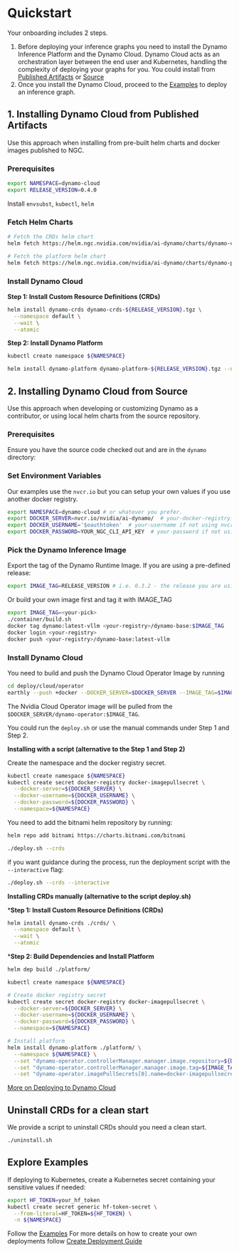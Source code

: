 # Quickstart

Your onboarding includes 2 steps.
1. Before deploying your inference graphs you need to install the Dynamo Inference Platform and the Dynamo Cloud.
Dynamo Cloud acts as an orchestration layer between the end user and Kubernetes, handling the complexity of deploying your graphs for you.
You could install from [Published Artifacts](#1-installing-dynamo-cloud-from-published-artifacts) or [Source](#2-installing-dynamo-cloud-from-source)
2. Once you install the Dynamo Cloud, proceed to the [Examples](../../examples/README.md) to deploy an inference graph.

## 1. Installing Dynamo Cloud from Published Artifacts

Use this approach when installing from pre-built helm charts and docker images published to NGC.

### Prerequisites

```bash
export NAMESPACE=dynamo-cloud
export RELEASE_VERSION=0.4.0
```

Install `envsubst`, `kubectl`, `helm`

### Fetch Helm Charts

```bash
# Fetch the CRDs helm chart
helm fetch https://helm.ngc.nvidia.com/nvidia/ai-dynamo/charts/dynamo-crds-${RELEASE_VERSION}.tgz

# Fetch the platform helm chart
helm fetch https://helm.ngc.nvidia.com/nvidia/ai-dynamo/charts/dynamo-platform-${RELEASE_VERSION}.tgz
```

### Install Dynamo Cloud

**Step 1: Install Custom Resource Definitions (CRDs)**

```bash
helm install dynamo-crds dynamo-crds-${RELEASE_VERSION}.tgz \
  --namespace default \
  --wait \
  --atomic
```

**Step 2: Install Dynamo Platform**

```bash
kubectl create namespace ${NAMESPACE}

helm install dynamo-platform dynamo-platform-${RELEASE_VERSION}.tgz --namespace ${NAMESPACE}
```

## 2. Installing Dynamo Cloud from Source

Use this approach when developing or customizing Dynamo as a contributor, or using local helm charts from the source repository.

### Prerequisites

Ensure you have the source code checked out and are in the `dynamo` directory:


### Set Environment Variables

Our examples use the `nvcr.io` but you can setup your own values if you use another docker registry.

```bash
export NAMESPACE=dynamo-cloud # or whatever you prefer.
export DOCKER_SERVER=nvcr.io/nvidia/ai-dynamo/  # your-docker-registry.com
export DOCKER_USERNAME='$oauthtoken'  # your-username if not using nvcr.io
export DOCKER_PASSWORD=YOUR_NGC_CLI_API_KEY  # your-password if not using nvcr.io
```

### Pick the Dynamo Inference Image

Export the tag of the Dynamo Runtime Image.
If you are using a pre-defined release:

```bash
export IMAGE_TAG=RELEASE_VERSION # i.e. 0.3.2 - the release you are using
```

Or build your own image first and tag it with IMAGE_TAG

```bash
export IMAGE_TAG=<your-pick>
./container/build.sh
docker tag dynamo:latest-vllm <your-registry>/dynamo-base:$IMAGE_TAG
docker login <your-registry>
docker push <your-registry>/dynamo-base:latest-vllm
```

### Install Dynamo Cloud

You need to build and push the Dynamo Cloud Operator Image by running

```bash
cd deploy/cloud/operator
earthly --push +docker --DOCKER_SERVER=$DOCKER_SERVER --IMAGE_TAG=$IMAGE_TAG
```

The  Nvidia Cloud Operator image will be pulled from the `$DOCKER_SERVER/dynamo-operator:$IMAGE_TAG`.

You could run the `deploy.sh` or use the manual commands under Step 1 and Step 2.

**Installing with a script (alternative to the Step 1 and Step 2)**

Create the namespace and the docker registry secret.

```bash
kubectl create namespace ${NAMESPACE}
kubectl create secret docker-registry docker-imagepullsecret \
  --docker-server=${DOCKER_SERVER} \
  --docker-username=${DOCKER_USERNAME} \
  --docker-password=${DOCKER_PASSWORD} \
  --namespace=${NAMESPACE}
```

You need to add the bitnami helm repository by running:

```bash
helm repo add bitnami https://charts.bitnami.com/bitnami
```

```bash
./deploy.sh --crds
```

if you want guidance during the process, run the deployment script with the `--interactive` flag:

```bash
./deploy.sh --crds --interactive
```

**Installing CRDs manually  (alternative to the script deploy.sh)**

***Step 1: Install Custom Resource Definitions (CRDs)**

```bash
helm install dynamo-crds ./crds/ \
  --namespace default \
  --wait \
  --atomic
```

***Step 2: Build Dependencies and Install Platform**

```bash
helm dep build ./platform/

kubectl create namespace ${NAMESPACE}

# Create docker registry secret
kubectl create secret docker-registry docker-imagepullsecret \
  --docker-server=${DOCKER_SERVER} \
  --docker-username=${DOCKER_USERNAME} \
  --docker-password=${DOCKER_PASSWORD} \
  --namespace=${NAMESPACE}

# Install platform
helm install dynamo-platform ./platform/ \
  --namespace ${NAMESPACE} \
  --set "dynamo-operator.controllerManager.manager.image.repository=${DOCKER_SERVER}/dynamo-operator" \
  --set "dynamo-operator.controllerManager.manager.image.tag=${IMAGE_TAG}" \
  --set "dynamo-operator.imagePullSecrets[0].name=docker-imagepullsecret"
```

[More on Deploying to Dynamo Cloud](./dynamo_cloud.md)

## Uninstall CRDs for a clean start

We provide a script to uninstall CRDs should you need a clean start.

```bash
./uninstall.sh
```

## Explore Examples

If deploying to Kubernetes, create a Kubernetes secret containing your sensitive values if needed:

```bash
export HF_TOKEN=your_hf_token
kubectl create secret generic hf-token-secret \
  --from-literal=HF_TOKEN=${HF_TOKEN} \
  -n ${NAMESPACE}
```

Follow the [Examples](../../examples/README.md)
For more details on how to create your own deployments follow [Create Deployment Guide](create_deployment.md)
